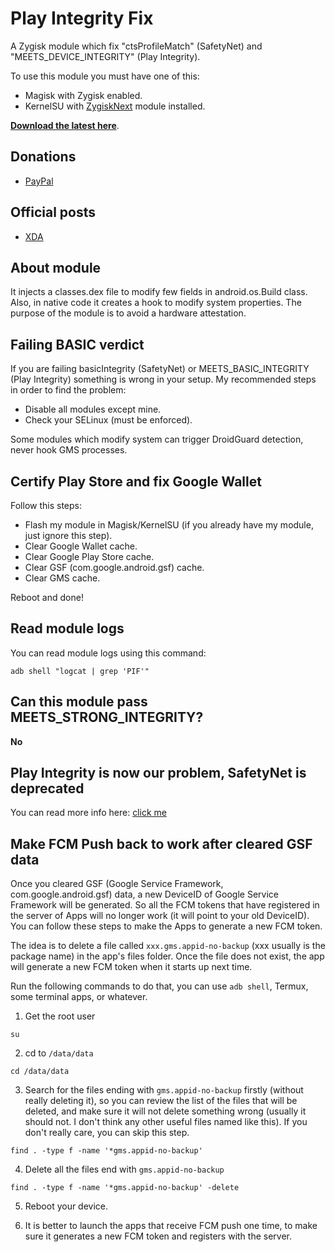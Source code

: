 # Play Integrity Fix
A Zygisk module which fix "ctsProfileMatch" (SafetyNet) and "MEETS_DEVICE_INTEGRITY" (Play Integrity).

To use this module you must have one of this:
- Magisk with Zygisk enabled.
- KernelSU with [ZygiskNext](https://github.com/Dr-TSNG/ZygiskNext) module installed.

[**Download the latest here**](https://github.com/chiteroman/PlayIntegrityFix/releases/latest).

## Donations
- [PayPal](https://paypal.me/chiteroman)

## Official posts
- [XDA](https://xdaforums.com/t/module-play-integrity-fix-safetynet-fix.4607985/)

## About module
It injects a classes.dex file to modify few fields in android.os.Build class. Also, in native code it creates a hook to modify system properties.
The purpose of the module is to avoid a hardware attestation.

## Failing BASIC verdict
If you are failing basicIntegrity (SafetyNet) or MEETS_BASIC_INTEGRITY (Play Integrity) something is wrong in your setup. My recommended steps in order to find the problem:
- Disable all modules except mine.
- Check your SELinux (must be enforced).

Some modules which modify system can trigger DroidGuard detection, never hook GMS processes.

## Certify Play Store and fix Google Wallet
Follow this steps:
- Flash my module in Magisk/KernelSU (if you already have my module, just ignore this step).
- Clear Google Wallet cache.
- Clear Google Play Store cache.
- Clear GSF (com.google.android.gsf) cache.
- Clear GMS cache.

Reboot and done!

## Read module logs
You can read module logs using this command:
```
adb shell "logcat | grep 'PIF'"
```

## Can this module pass MEETS_STRONG_INTEGRITY?
**No**

## Play Integrity is now our problem, SafetyNet is deprecated
You can read more info here: [click me](https://xdaforums.com/t/info-play-integrity-api-replacement-for-safetynet.4479337/)

## Make FCM Push back to work after cleared GSF data
Once you cleared GSF (Google Service Framework, com.google.android.gsf) data, a new DeviceID of Google Service Framework will be generated. So all the FCM tokens that have registered in the server of Apps will no longer work (it will point to your old DeviceID). You can follow these steps to make the Apps to generate a new FCM token. 

The idea is to delete a file called `xxx.gms.appid-no-backup` (xxx usually is the package name) in the app's files folder. Once the file does not exist, the app will generate a new FCM token when it starts up next time.

Run the following commands to do that, you can use `adb shell`, Termux, some terminal apps, or whatever.

1. Get the root user
```
su
```

2. cd to `/data/data`
```
cd /data/data
```

3. Search for the files ending with `gms.appid-no-backup` firstly (without really deleting it), so you can review the list of the files that will be deleted, and make sure it will not delete something wrong (usually it should not. I don't think any other useful files named like this). If you don't really care, you can skip this step.
```
find . -type f -name '*gms.appid-no-backup'
```

4. Delete all the files end with `gms.appid-no-backup`
```
find . -type f -name '*gms.appid-no-backup' -delete
```

5. Reboot your device.

6. It is better to launch the apps that receive FCM push one time, to make sure it generates a new FCM token and registers with the server.
